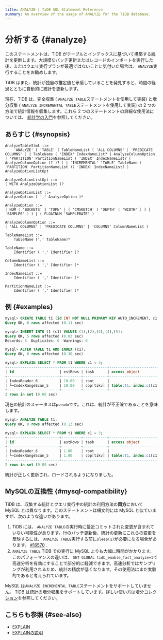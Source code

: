 ```yaml
---
title: ANALYZE | TiDB SQL Statement Reference
summary: An overview of the usage of ANALYZE for the TiDB database.
---
```


# 分析する {#analyze}

このステートメントは、TiDB がテーブルとインデックスに基づいて構築する統計を更新します。大規模なバッチ更新またはレコードのインポートを実行した後、またはクエリ実行プランが最適ではないことに気付いた場合は、 `ANALYZE`実行することをお勧めします。

TiDB はまた、統計が独自の推定値と矛盾していることを発見すると、時間の経過とともに自動的に統計を更新します。

現在、TiDB は、完全収集 ( `ANALYZE TABLE`ステートメントを使用して実装) と増分収集 ( `ANALYZE INCREMENTAL TABLE`ステートメントを使用して実装) の 2 つの方法で統計情報を収集します。これら 2 つのステートメントの詳細な使用法については、 [統計学の入門](/statistics.md)を参照してください。

## あらすじ {#synopsis}

```ebnf+diagram
AnalyzeTableStmt ::=
    'ANALYZE' ( 'TABLE' ( TableNameList ( 'ALL COLUMNS' | 'PREDICATE COLUMNS' ) | TableName ( 'INDEX' IndexNameList? | AnalyzeColumnOption | 'PARTITION' PartitionNameList ( 'INDEX' IndexNameList? | AnalyzeColumnOption )? )? ) | 'INCREMENTAL' 'TABLE' TableName ( 'PARTITION' PartitionNameList )? 'INDEX' IndexNameList? ) AnalyzeOptionListOpt

AnalyzeOptionListOpt ::=
( WITH AnalyzeOptionList )?

AnalyzeOptionList ::=
AnalyzeOption ( ',' AnalyzeOption )*

AnalyzeOption ::=
( NUM ( 'BUCKETS' | 'TOPN' | ( 'CMSKETCH' ( 'DEPTH' | 'WIDTH' ) ) | 'SAMPLES' ) ) | ( FLOATNUM 'SAMPLERATE' )

AnalyzeColumnOption ::=
( 'ALL COLUMNS' | 'PREDICATE COLUMNS' | 'COLUMNS' ColumnNameList )

TableNameList ::=
    TableName (',' TableName)*

TableName ::=
    Identifier ( '.' Identifier )?

ColumnNameList ::=
    Identifier ( ',' Identifier )*

IndexNameList ::=
    Identifier ( ',' Identifier )*

PartitionNameList ::=
    Identifier ( ',' Identifier )*
```

## 例 {#examples}

```sql
mysql> CREATE TABLE t1 (id INT NOT NULL PRIMARY KEY AUTO_INCREMENT, c1 INT NOT NULL);
Query OK, 0 rows affected (0.11 sec)
```

```sql
mysql> INSERT INTO t1 (c1) VALUES (1),(2),(3),(4),(5);
Query OK, 5 rows affected (0.03 sec)
Records: 5  Duplicates: 0  Warnings: 0
```

```sql
mysql> ALTER TABLE t1 ADD INDEX (c1);
Query OK, 0 rows affected (0.30 sec)
```

```sql
mysql> EXPLAIN SELECT * FROM t1 WHERE c1 = 3;
+------------------------+---------+-----------+------------------------+---------------------------------------------+
| id                     | estRows | task      | access object          | operator info                               |
+------------------------+---------+-----------+------------------------+---------------------------------------------+
| IndexReader_6          | 10.00   | root      |                        | index:IndexRangeScan_5                      |
| └─IndexRangeScan_5     | 10.00   | cop[tikv] | table:t1, index:c1(c1) | range:[3,3], keep order:false, stats:pseudo |
+------------------------+---------+-----------+------------------------+---------------------------------------------+
2 rows in set (0.00 sec)
```

現在の統計のステータスは`pseudo`です。これは、統計が不正確であることを意味します。

```sql
mysql> ANALYZE TABLE t1;
Query OK, 0 rows affected (0.13 sec)

mysql> EXPLAIN SELECT * FROM t1 WHERE c1 = 3;
+------------------------+---------+-----------+------------------------+-------------------------------+
| id                     | estRows | task      | access object          | operator info                 |
+------------------------+---------+-----------+------------------------+-------------------------------+
| IndexReader_6          | 1.00    | root      |                        | index:IndexRangeScan_5        |
| └─IndexRangeScan_5     | 1.00    | cop[tikv] | table:t1, index:c1(c1) | range:[3,3], keep order:false |
+------------------------+---------+-----------+------------------------+-------------------------------+
2 rows in set (0.00 sec)
```

統計が正しく更新され、ロードされるようになりました。

## MySQLの互換性 {#mysql-compatibility}

TiDB は、収集する統計とクエリ実行中の統計の利用方法の**両方**において MySQL とは異なります。このステートメントは構文的には MySQL と似ていますが、次のような違いがあります。

1.  TiDB には、 `ANALYZE TABLE`の実行時に最近コミットされた変更が含まれていない可能性があります。行のバッチ更新後、統計の更新にこれらの変更を反映するには、 `ANALYZE TABLE`実行する前に`sleep(1)`が必要になる場合があります。 [#16570](https://github.com/pingcap/tidb/issues/16570) ．
2.  `ANALYZE TABLE` TiDB での実行に MySQL よりも大幅に時間がかかります。このパフォーマンスの違いは、 `SET GLOBAL tidb_enable_fast_analyze=1`で高速分析を有効にすることで部分的に軽減できます。高速分析ではサンプリングが利用されるため、統計の精度が低くなります。その使用法はまだ実験的であると考えられています。

MySQL は`ANALYZE INCREMENTAL TABLE`ステートメントをサポートしていません。 TiDB は統計の増分収集をサポートしています。詳しい使い方は[増分コレクション](/statistics.md#incremental-collection)を参照してください。

## こちらも参照 {#see-also}

-   [EXPLAIN](/sql-statements/sql-statement-explain.md)
-   [EXPLAINの説明](/sql-statements/sql-statement-explain-analyze.md)
